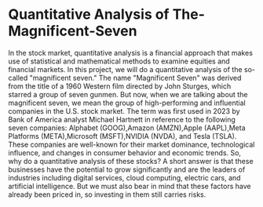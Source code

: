 # Quantitative Analysis of The-Magnificent-Seven

In the stock market, quantitative analysis is a financial approach that makes use of statistical and mathematical methods to examine equities and financial markets. In this project, we will do a quantitative analysis of the so-called "magnificent seven." The name "Magnificent Seven" was derived from the title of a 1960 Western film directed by John Sturges, which starred a group of seven gunmen. But now, when we are talking about the magnificent seven, we mean the group of high-performing and influential companies in the U.S. stock market. The term was first used in 2023 by Bank of America analyst Michael Hartnett in reference to the following seven companies: Alphabet (GOOG),Amazon (AMZN),Apple (AAPL),Meta Platforms (META),Microsoft (MSFT),NVIDIA (NVDA), and Tesla (TSLA). These companies are well-known for their market dominance, technological influence, and changes in consumer behavior and economic trends. So, why do a quantitative analysis of these stocks? A short answer is that these businesses have the potential to grow significantly and are the leaders of industries including digital services, cloud computing, electric cars, and artificial intelligence. But we must also bear in mind that these factors have already been priced in, so investing in them still carries risks.
